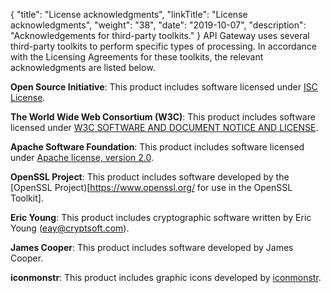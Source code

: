 {
"title": "License acknowledgments",
  "linkTitle": "License acknowledgments",
  "weight": "38",
  "date": "2019-10-07",
  "description": "Acknowledgements for third-party toolkits."
}
API Gateway uses several third-party toolkits to perform specific types of processing. In accordance with the Licensing Agreements for these toolkits, the relevant acknowledgments are listed below.

**Open Source Initiative**:
This product includes software licensed under [ISC License](https://opensource.org/licenses/ISC).

**The World Wide Web Consortium (W3C)**:
This product includes software licensed under [W3C SOFTWARE AND DOCUMENT NOTICE AND LICENSE](https://www.w3.org/Consortium/Legal/2015/copyright-software-and-document).

**Apache Software Foundation**:
This product includes software licensed under [Apache license, version 2.0](http://www.apache.org/licenses/LICENSE-2.0).

**OpenSSL Project**:
This product includes software developed by the [OpenSSL Project)[https://www.openssl.org/ for use in the OpenSSL Toolkit].

**Eric Young**:
This product includes cryptographic software written by Eric Young (eay@cryptsoft.com).

**James Cooper**:
This product includes software developed by James Cooper.

**iconmonstr**:
This product includes graphic icons developed by [iconmonstr](https://iconmonstr.com/).
